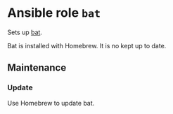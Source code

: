 # Ansible role `bat`

Sets up [bat](https://github.com/sharkdp/bat).

Bat is installed with Homebrew. It is no kept up to date.

## Maintenance

### Update

Use Homebrew to update bat.
